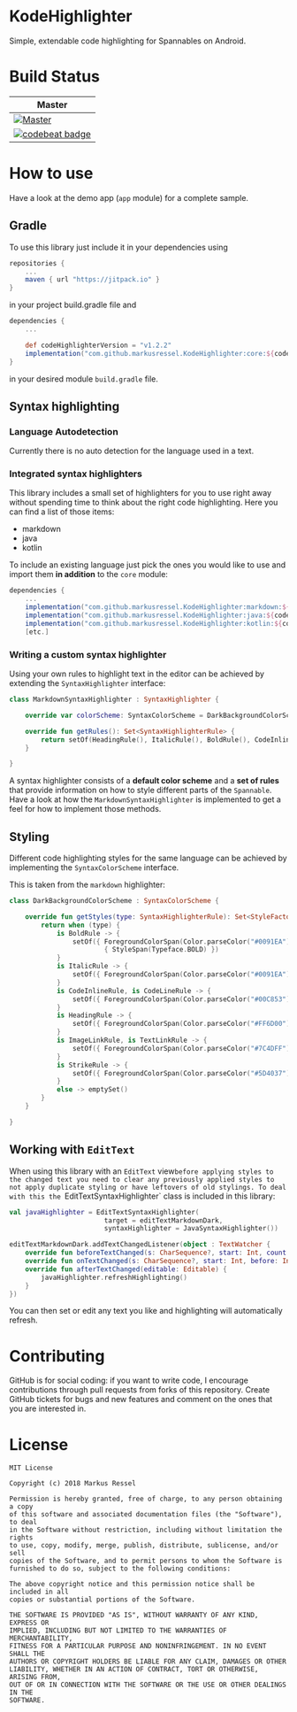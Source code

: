 # KodeHighlighter
Simple, extendable code highlighting for Spannables on Android.

# Build Status

| Master |
|--------|
| [![Master](https://travis-ci.org/markusressel/KodeHighlighter.svg?branch=master)](https://travis-ci.org/markusressel/KodeHighlighter/branches) |
| [![codebeat badge](https://codebeat.co/badges/e533d507-9e49-4010-9c02-7fb3e638bb0d)](https://codebeat.co/projects/github-com-markusressel-kodehighlighter-master) |

# How to use
Have a look at the demo app (`app`  module) for a complete sample.

## Gradle
To use this library just include it in your dependencies using

```groovy
repositories {
    ...
    maven { url "https://jitpack.io" }
}
```

in your project build.gradle file and

```groovy
dependencies {
    ...

    def codeHighlighterVersion = "v1.2.2"
    implementation("com.github.markusressel.KodeHighlighter:core:${codeHighlighterVersion}")
}
```

in your desired module ```build.gradle``` file.


## Syntax highlighting

### Language Autodetection

Currently there is no auto detection for the language used in a text.

### Integrated syntax highlighters

This library includes a small set of highlighters for you to use right away without spending time to think about the right code highlighting.
Here you can find a list of those items:

* markdown
* java
* kotlin

To include an existing language just pick the ones you would like to use and import them **in addition** to the `core` module:

```groovy
dependencies {
    ...
    implementation("com.github.markusressel.KodeHighlighter:markdown:${codeHighlighterVersion}")
    implementation("com.github.markusressel.KodeHighlighter:java:${codeHighlighterVersion}")
    implementation("com.github.markusressel.KodeHighlighter:kotlin:${codeHighlighterVersion}")
    [etc.]
```

### Writing a custom syntax highlighter

Using your own rules to highlight text in the editor can be achieved by extending the `SyntaxHighlighter` interface:

```kotlin
class MarkdownSyntaxHighlighter : SyntaxHighlighter {

    override var colorScheme: SyntaxColorScheme = DarkBackgroundColorScheme()

    override fun getRules(): Set<SyntaxHighlighterRule> {
        return setOf(HeadingRule(), ItalicRule(), BoldRule(), CodeInlineRule(), CodeLineRule(), TextLinkRule(), ImageLinkRule(), StrikeRule())
    }

}
```

A syntax highlighter consists of a **default color scheme** and a **set of rules** that provide information on how to style different parts of the `Spannable`.
Have a look at how the `MarkdownSyntaxHighlighter` is implemented to get a feel for how to implement those methods.

## Styling

Different code highlighting styles for the same language can be achieved
by implementing the `SyntaxColorScheme` interface.

This is taken from the `markdown` highlighter:
```kotlin
class DarkBackgroundColorScheme : SyntaxColorScheme {

    override fun getStyles(type: SyntaxHighlighterRule): Set<StyleFactory> {
        return when (type) {
            is BoldRule -> {
                setOf({ ForegroundColorSpan(Color.parseColor("#0091EA")) },
                        { StyleSpan(Typeface.BOLD) })
            }
            is ItalicRule -> {
                setOf({ ForegroundColorSpan(Color.parseColor("#0091EA")) }, { StyleSpan(Typeface.ITALIC) })
            }
            is CodeInlineRule, is CodeLineRule -> {
                setOf({ ForegroundColorSpan(Color.parseColor("#00C853")) })
            }
            is HeadingRule -> {
                setOf({ ForegroundColorSpan(Color.parseColor("#FF6D00")) })
            }
            is ImageLinkRule, is TextLinkRule -> {
                setOf({ ForegroundColorSpan(Color.parseColor("#7C4DFF")) })
            }
            is StrikeRule -> {
                setOf({ ForegroundColorSpan(Color.parseColor("#5D4037")) })
            }
            else -> emptySet()
        }
    }

}
```

## Working with `EditText`
When using this library with an `EditText` view`before applying styles to the changed text you need to clear any previously applied styles to not apply duplicate styling or have leftovers of old stylings. To deal with this the `EditTextSyntaxHighlighter` class is included in this library:

```kotlin
val javaHighlighter = EditTextSyntaxHighlighter(
                        target = editTextMarkdownDark,
                        syntaxHighlighter = JavaSyntaxHighlighter())

editTextMarkdownDark.addTextChangedListener(object : TextWatcher {
    override fun beforeTextChanged(s: CharSequence?, start: Int, count: Int, after: Int) {}
    override fun onTextChanged(s: CharSequence?, start: Int, before: Int, count: Int) {}
    override fun afterTextChanged(editable: Editable) {
        javaHighlighter.refreshHighlighting()
    }
})
```

You can then set or edit any text you like and highlighting will automatically refresh.

# Contributing

GitHub is for social coding: if you want to write code, I encourage contributions through pull requests from forks
of this repository. Create GitHub tickets for bugs and new features and comment on the ones that you are interested in.

# License

```
MIT License

Copyright (c) 2018 Markus Ressel

Permission is hereby granted, free of charge, to any person obtaining a copy
of this software and associated documentation files (the "Software"), to deal
in the Software without restriction, including without limitation the rights
to use, copy, modify, merge, publish, distribute, sublicense, and/or sell
copies of the Software, and to permit persons to whom the Software is
furnished to do so, subject to the following conditions:

The above copyright notice and this permission notice shall be included in all
copies or substantial portions of the Software.

THE SOFTWARE IS PROVIDED "AS IS", WITHOUT WARRANTY OF ANY KIND, EXPRESS OR
IMPLIED, INCLUDING BUT NOT LIMITED TO THE WARRANTIES OF MERCHANTABILITY,
FITNESS FOR A PARTICULAR PURPOSE AND NONINFRINGEMENT. IN NO EVENT SHALL THE
AUTHORS OR COPYRIGHT HOLDERS BE LIABLE FOR ANY CLAIM, DAMAGES OR OTHER
LIABILITY, WHETHER IN AN ACTION OF CONTRACT, TORT OR OTHERWISE, ARISING FROM,
OUT OF OR IN CONNECTION WITH THE SOFTWARE OR THE USE OR OTHER DEALINGS IN THE
SOFTWARE.
```
